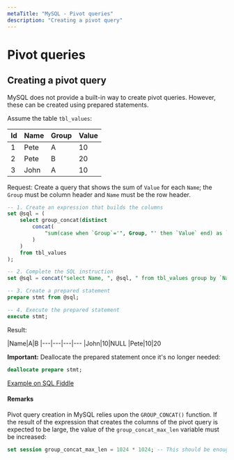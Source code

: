 ```yaml
---
metaTitle: "MySQL - Pivot queries"
description: "Creating a pivot query"
---
```


# Pivot queries



## Creating a pivot query


MySQL does not provide a built-in way to create pivot queries. However, these can be created using prepared statements.

Assume the table `tbl_values`:

|Id|Name|Group|Value
|---|---|---|---
|1|Pete|A|10
|2|Pete|B|20
|3|John|A|10

Request: Create a query that shows the sum of `Value` for each `Name`; the `Group` must be column header and `Name` must be the row header.

```sql
-- 1. Create an expression that builds the columns
set @sql = (
    select group_concat(distinct 
        concat(
            "sum(case when `Group`='", Group, "' then `Value` end) as `", `Group`, "`"
        )
    ) 
    from tbl_values
);

-- 2. Complete the SQL instruction
set @sql = concat("select Name, ", @sql, " from tbl_values group by `Name`");

-- 3. Create a prepared statement
prepare stmt from @sql;

-- 4. Execute the prepared statement
execute stmt;

```

Result:

|Name|A|B
|---|---|---|---
|John|10|NULL
|Pete|10|20

**Important:** Deallocate the prepared statement once it's no longer needed:

```sql
deallocate prepare stmt;

```

[Example on SQL Fiddle](http://sqlfiddle.com/#!9/4a3e88/4)



#### Remarks


Pivot query creation in MySQL relies upon the `GROUP_CONCAT()` function. If the result of the expression that creates the columns of the pivot query is expected to be large, the value of the `group_concat_max_len` variable must be increased:

```sql
set session group_concat_max_len = 1024 * 1024; -- This should be enough for most cases

```


